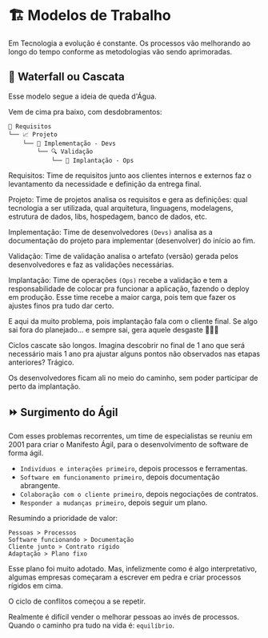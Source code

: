 # 🏗️ Modelos de Trabalho

Em Tecnologia a evolução é constante. Os processos vão melhorando ao longo do tempo
conforme as metodologias vão sendo aprimoradas.

## 🌊 Waterfall ou Cascata

Esse modelo segue a ideia de queda d'Água.

Vem de cima pra baixo, com desdobramentos:

```flow
📝 Requisitos
└── 📈 Projeto
    └── 📜 Implementação - Devs
        └── 🔍 Validação
            └── 🤖 Implantação - Ops
```

Requisitos: Time de requisitos junto aos clientes internos e externos faz o levantamento da necessidade e definição da entrega final.

Projeto: Time de projetos analisa os requisitos e gera as definições: qual tecnologia a ser utilizada, qual arquitetura, linguagens, modelagens, estrutura de dados, libs, hospedagem, banco de dados, etc.

Implementação: Time de desenvolvedores `(Devs)` analisa as a documentação do projeto para implementar (desenvolver) do início ao fim.

Validação: Time de validação analisa o artefato (versão) gerada pelos desenvolvedores e faz as validações necessárias.

Implantação: Time de operações `(Ops)` recebe a validação e tem a responsabilidade de colocar pra funcionar a aplicação, fazendo o deploy em produção. Esse time recebe a maior carga, pois tem que fazer os ajustes finos pra tudo dar certo.

E aqui da muito problema, pois implantação fala com o cliente final. Se algo sai fora do planejado... e sempre sai, gera aquele desgaste 🧨🧨🧨

Ciclos cascate são longos. Imagina descobrir no final de 1 ano que será necessário mais 1 ano pra ajustar alguns pontos não observados nas etapas anteriores? Trágico.

Os desenvolvedores ficam ali no meio do caminho, sem poder participar de perto da implantação.

## ⏩ Surgimento do Ágil

Com esses problemas recorrentes, um time de especialistas se reuniu em 2001 para criar o Manifesto Ágil, para o desenvolvimento de software de forma ágil.

- `Indivíduos e interações primeiro`, depois processos e ferramentas.
- `Software em funcionamento primeiro`, depois documentação abrangente.
- `Colaboração com o cliente primeiro`, depois negociações de contratos.
- `Responder a mudanças primeiro`, depois seguir um plano.

Resumindo a prioridade de valor:

```code
Pessoas > Processos
Software funcionando > Documentação
Cliente junto > Contrato rígido
Adaptação > Plano fixo
```

Esse plano foi muito adotado. Mas, infelizmente como é algo interpretativo, algumas empresas começaram a escrever em pedra e criar processos rígidos em cima.

O ciclo de conflitos começou a se repetir.

Realmente é difícil vender o melhorar pessoas ao invés de processos. Quando o caminho pra tudo na vida é: `equilíbrio`.
